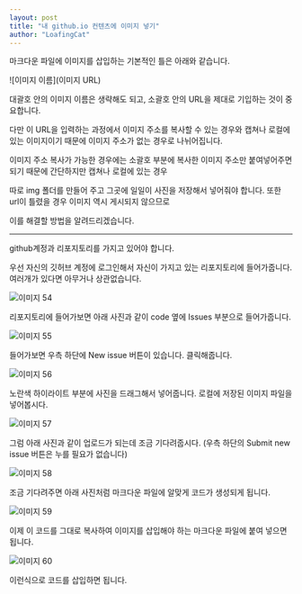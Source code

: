 ```yaml
---
layout: post
title: "내 github.io 컨텐츠에 이미지 넣기"
author: "LoafingCat"
---
```


마크다운 파일에 이미지를 삽입하는 기본적인 틀은 아래와 같습니다.

![이미지 이름](이미지 URL)

대괄호 안의 이미지 이름은 생략해도 되고, 소괄호 안의 URL을 제대로 기입하는 것이 중요합니다.

다만 이 URL을 입력하는 과정에서 이미지 주소를 복사할 수 있는 경우와 캡쳐나 로컬에 있는 이미지이기 때문에 이미지 주소가 없는 경우로 나뉘어집니다.

이미지 주소 복사가 가능한 경우에는 소괄호 부분에 복사한 이미지 주소만 붙여넣어주면 되기 때문에 간단하지만 캡쳐나 로컬에 있는 경우

따로 img 폴더를 만들어 주고 그곳에 일일이 사진을 저장해서 넣어줘야 합니다. 또한 url이 틀렸을 경우 이미지 역시 게시되지 않으므로 

이를 해결할 방법을 알려드리겠습니다.


-------------------------------------


github계정과 리포지토리를 가지고 있어야 합니다.


우선 자신의 깃허브 계정에 로그인해서 자신이 가지고 있는 리포지토리에 들어가줍니다. 여러개가 있다면 아무거나 상관없습니다.

![이미지 54](https://github.com/Loafingcat/Loafingcat.github.io/assets/98324619/27489da7-74fc-4c82-a143-1a3e6751b456)


리포지토리에 들어가보면 아래 사진과 같이 code 옆에 Issues 부분으로 들어가줍니다.

![이미지 55](https://github.com/Loafingcat/Loafingcat.github.io/assets/98324619/4cd3a3b0-c96e-4b43-8c53-67bea3ada101)


들어가보면 우측 하단에 New issue 버튼이 있습니다. 클릭해줍니다.

![이미지 56](https://github.com/Loafingcat/Loafingcat.github.io/assets/98324619/22688696-f9d9-4e11-91c8-184e8e19efd7)


노란색 하이라이트 부분에 사진을 드래그해서 넣어줍니다. 로컬에 저장된 이미지 파일을 넣어봅시다.

![이미지 57](https://github.com/Loafingcat/Loafingcat.github.io/assets/98324619/89462f13-3ce5-40e3-9942-9a10bc8a832d)


그럼 아래 사진과 같이 업로드가 되는데 조금 기다려줍시다. (우측 하단의 Submit new issue 버튼은 누를 필요가 없습니다)

![이미지 58](https://github.com/Loafingcat/Loafingcat.github.io/assets/98324619/d3d16444-2b5c-4dfb-97ba-c8844f9b2460)


조금 기다려주면 아래 사진처럼 마크다운 파일에 알맞게 코드가 생성되게 됩니다. 

![이미지 59](https://github.com/Loafingcat/Loafingcat.github.io/assets/98324619/0ff7d11a-4347-4d25-8356-e462701f86cf)


이제 이 코드를 그대로 복사하여 이미지를 삽입해야 하는 마크다운 파일에 붙여 넣으면 됩니다.

![이미지 60](https://github.com/Loafingcat/Loafingcat.github.io/assets/98324619/302e14fd-4c45-4f6c-b726-f4ecc888b61c)

이런식으로 코드를 삽입하면 됩니다.
